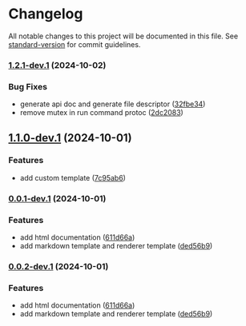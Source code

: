 # Changelog

All notable changes to this project will be documented in this file. See [standard-version](https://github.com/conventional-changelog/standard-version) for commit guidelines.

### [1.2.1-dev.1](https://github.com/lovelyoyrmia/protodoc/compare/v1.1.0-dev.1...v1.2.1-dev.1) (2024-10-02)


### Bug Fixes

* generate api doc and generate file descriptor ([32fbe34](https://github.com/lovelyoyrmia/protodoc/commit/32fbe343908bbd0cced74334c02da20c830f276c))
* remove mutex in run command protoc ([2dc2083](https://github.com/lovelyoyrmia/protodoc/commit/2dc20833b939dd017a16bb62d4716b363c381908))

## [1.1.0-dev.1](https://github.com/lovelyoyrmia/protodoc/compare/v0.0.1-dev.1...v1.1.0-dev.1) (2024-10-01)


### Features

* add custom template ([7c95ab6](https://github.com/lovelyoyrmia/protodoc/commit/7c95ab6eb98fbb6930b78aca62079dd55e633358))

### [0.0.1-dev.1](https://github.com/lovelyoyrmia/protodoc/compare/v0.0.1...v0.0.1-dev.1) (2024-10-01)


### Features

* add html documentation ([611d66a](https://github.com/lovelyoyrmia/protodoc/commit/611d66adb354d143d42d7618f87b1a54a6e75953))
* add markdown template and renderer template ([ded56b9](https://github.com/lovelyoyrmia/protodoc/commit/ded56b9f1a2c8fdaafeb6c05d936e1e76f417f72))

### [0.0.2-dev.1](https://github.com/lovelyoyrmia/protodoc/compare/v0.0.1...v0.0.2-dev.1) (2024-10-01)


### Features

* add html documentation ([611d66a](https://github.com/lovelyoyrmia/protodoc/commit/611d66adb354d143d42d7618f87b1a54a6e75953))
* add markdown template and renderer template ([ded56b9](https://github.com/lovelyoyrmia/protodoc/commit/ded56b9f1a2c8fdaafeb6c05d936e1e76f417f72))
